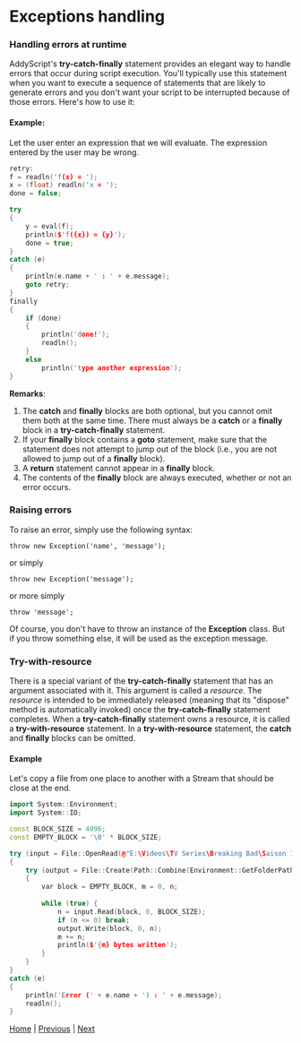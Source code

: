 # Exceptions handling

### Handling errors at runtime

AddyScript's **try-catch-finally** statement provides an elegant way to handle errors that occur during script execution. You'll typically use this statement when you want to execute a sequence of statements that are likely to generate errors and you don't want your script to be interrupted because of those errors. Here's how to use it:

#### Example:

Let the user enter an expression that we will evaluate. The expression entered by the user may be wrong.

```Cpp
retry:
f = readln('f(x) = ');
x = (float) readln('x = ');
done = false;

try
{
    y = eval(f);
    println($'f({x}) = {y}');
    done = true;
}
catch (e)
{
    println(e.name + ' : ' + e.message);
    goto retry;
}
finally
{
    if (done)
    {
        println('done!');
        readln();
    }
    else
        println('type another expression');
}
```

**Remarks**:

1. The **catch** and **finally** blocks are both optional, but you cannot omit them both at the same time. There must always be a **catch** or a **finally** block in a **try-catch-finally** statement.
2. If your **finally** block contains a **goto** statement, make sure that the statement does not attempt to jump out of the block (i.e., you are not allowed to jump out of a **finally** block).
3. A **return** statement cannot appear in a **finally** block.
4. The contents of the **finally** block are always executed, whether or not an error occurs.

### Raising errors

To raise an error, simply use the following syntax:

`throw new Exception('name', 'message');`

or simply

`throw new Exception('message');`

or more simply

`throw 'message';`

Of course, you don't have to throw an instance of the **Exception** class. But if you throw something else, it will be used as the exception message.

### Try-with-resource

There is a special variant of the **try-catch-finally** statement that has an argument associated with it. This argument is called a _resource_. The _resource_ is intended to be immediately released (meaning that its "dispose" method is automatically invoked) once the **try-catch-finally** statement completes. When a **try-catch-finally** statement owns a resource, it is called a **try-with-resource** statement. In a **try-with-resource** statement, the **catch** and **finally** blocks can be omitted.

#### Example

Let's copy a file from one place to another with a Stream that should be close at the end.

```Cpp
import System::Environment;
import System::IO;

const BLOCK_SIZE = 4096;
const EMPTY_BLOCK = '\0' * BLOCK_SIZE;

try (input = File::OpenRead(@"E:\Videos\TV Series\Breaking Bad\Saison 1\01x01.avi"))
{
    try (output = File::Create(Path::Combine(Environment::GetFolderPath('DesktopDirectory'), 'BBS1E01.avi')))
    {
        var block = EMPTY_BLOCK, m = 0, n;
        
        while (true) {
            n = input.Read(block, 0, BLOCK_SIZE);
            if (n <= 0) break;
            output.Write(block, 0, n);
            m += n;
            println($'{m} bytes written');
        }
    }
}
catch (e)
{
    println('Error (' + e.name + ') : ' + e.message);
    readln();
}
```

[Home](README.md) | [Previous](interop.md) | [Next](grammar.md)